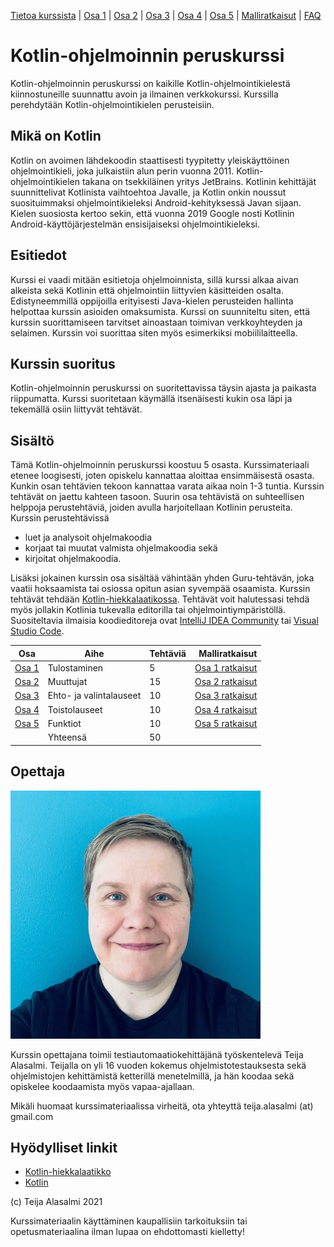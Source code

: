 [Tietoa kurssista](README.md) | [Osa 1](osa-1.md) | [Osa 2](osa-2.md) | [Osa 3](osa-3.md) | [Osa 4](osa-4.md) | [Osa 5](osa-5.md) | [Malliratkaisut](malliratkaisut/malliratkaisut.md) | [FAQ](faq.md)

# Kotlin-ohjelmoinnin peruskurssi

Kotlin-ohjelmoinnin peruskurssi on kaikille Kotlin-ohjelmointikielestä kiinnostuneille suunnattu avoin ja ilmainen verkkokurssi. Kurssilla perehdytään Kotlin-ohjelmointikielen perusteisiin.

## Mikä on Kotlin

Kotlin on avoimen lähdekoodin staattisesti tyypitetty yleiskäyttöinen ohjelmointikieli, joka julkaistiin alun perin vuonna 2011. Kotlin-ohjelmointikielen takana on tsekkiläinen yritys JetBrains. Kotlinin kehittäjät suunnittelivat Kotlinista vaihtoehtoa Javalle, ja Kotlin onkin noussut suosituimmaksi ohjelmointikieleksi Android-kehityksessä Javan sijaan. Kielen suosiosta kertoo sekin, että vuonna 2019 Google nosti Kotlinin Android-käyttöjärjestelmän ensisijaiseksi ohjelmointikieleksi.

## Esitiedot

Kurssi ei vaadi mitään esitietoja ohjelmoinnista, sillä kurssi alkaa aivan alkeista sekä Kotlinin että ohjelmointiin liittyvien käsitteiden osalta. Edistyneemmillä oppijoilla erityisesti Java-kielen perusteiden hallinta helpottaa kurssin asioiden omaksumista. Kurssi on suunniteltu siten, että kurssin suorittamiseen tarvitset ainoastaan toimivan verkkoyhteyden ja selaimen. Kurssin voi suorittaa siten myös esimerkiksi mobiililaitteella.

## Kurssin suoritus

Kotlin-ohjelmoinnin peruskurssi on suoritettavissa täysin ajasta ja paikasta riippumatta. Kurssi suoritetaan käymällä itsenäisesti kukin osa läpi ja tekemällä osiin liittyvät tehtävät.

## Sisältö

Tämä Kotlin-ohjelmoinnin peruskurssi koostuu 5 osasta. Kurssimateriaali etenee loogisesti, joten opiskelu kannattaa aloittaa ensimmäisestä osasta. Kunkin osan tehtävien tekoon kannattaa varata aikaa noin 1-3 tuntia. Kurssin tehtävät on jaettu kahteen tasoon. Suurin osa tehtävistä on suhteellisen helppoja perustehtäviä, joiden avulla harjoitellaan Kotlinin perusteita. Kurssin perustehtävissä

- luet ja analysoit ohjelmakoodia
- korjaat tai muutat valmista ohjelmakoodia sekä
- kirjoitat ohjelmakoodia.

Lisäksi jokainen kurssin osa sisältää vähintään yhden Guru-tehtävän, joka vaatii hoksaamista tai osiossa opitun asian syvempää osaamista. Kurssin tehtävät tehdään [Kotlin-hiekkalaatikossa](https://play.kotlinlang.org). Tehtävät voit halutessasi tehdä myös jollakin Kotlinia tukevalla editorilla tai ohjelmointiympäristöllä. Suositeltavia ilmaisia koodieditoreja ovat [IntelliJ IDEA Community](https://www.jetbrains.com/idea/) tai [Visual Studio Code](https://code.visualstudio.com/).

| Osa               | Aihe                    | Tehtäviä | Malliratkaisut |
| ------------------|-------------------------|--------- | -------------: |
| [Osa 1](osa-1.md) | Tulostaminen            | 5        | [Osa 1 ratkaisut](malliratkaisut/osa1_ratkaisut.md) |
| [Osa 2](osa-2.md) | Muuttujat               | 15       | [Osa 2 ratkaisut](malliratkaisut/osa2_ratkaisut.md) |
| [Osa 3](osa-3.md) | Ehto- ja valintalauseet | 10       | [Osa 3 ratkaisut](malliratkaisut/osa3_ratkaisut.md) |
| [Osa 4](osa-4.md) | Toistolauseet           | 10       | [Osa 4 ratkaisut](malliratkaisut/osa4_ratkaisut.md) |
| [Osa 5](osa-5.md) | Funktiot                | 10       | [Osa 5 ratkaisut](malliratkaisut/osa5_ratkaisut.md) |
|                   | Yhteensä                | 50       | |

## Opettaja

![Opettaja](kuvat/opettaja.png "Opettaja")

Kurssin opettajana toimii testiautomaatiokehittäjänä työskentelevä Teija Alasalmi. Teijalla on yli 16 vuoden kokemus ohjelmistotestauksesta sekä ohjelmistojen kehittämistä ketterillä menetelmillä, ja hän koodaa sekä opiskelee koodaamista myös vapaa-ajallaan.

Mikäli huomaat kurssimateriaalissa virheitä, ota yhteyttä teija.alasalmi (at) gmail.com

## Hyödylliset linkit

- [Kotlin-hiekkalaatikko](https://play.kotlinlang.org/)
- [Kotlin](https://kotlinlang.org/)

(c) Teija Alasalmi 2021

Kurssimateriaalin käyttäminen kaupallisiin tarkoituksiin tai opetusmateriaalina ilman lupaa on ehdottomasti kielletty!
